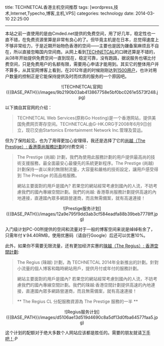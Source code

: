 title: TECHNETCAL香港主机空间推荐
tags: [wordpress,技术,Internet,Typecho,博客,主机,VPS]
categories: technology
date: 2014-03-10 22:25:00

---

本站之前一直使用的是由Cmded.net提供的免费空间，用了好几年，稳定性也一直不错，在免费资源里算是非常有良心的了。但毕竟主机是在日本，总觉得速度上不够非常给力，于是近期开始物色香港的空间——主要也是因为嫌备案麻烦且不自在，所以直接忽略国内空间商。从网上看到[TECHNETCAL](http://www.technetcal.com)的口碑还算是不错的，从08年开始提供免费空间一直到现在，稳定可靠，没有跑路，据说服务也堪比付费空间，只是免费用户的名额有限，需要用心申请才能用到。其实它的整体用户并不算多，从其官网博客上看到，在2012年底的时候刚刚达到[1500用户](http://www.technetcal.com/tnc-1500-user/)，也许对用户数量的控制正是它能保持提供及时而优质的服务的一个原因吧。

<center>![TECHNETCAL官网]({{BASE_PATH}}/images/9b2190b03ab413867758e5bf0bc0261e5573f248.jpg)</center>

<!--more-->

以下摘自其官网的介绍：

> TECHNETCAL Web Services(原称Go Hosting)是一个香港网站，提供美国免费网页寄存空间。TECHNETCAL由G-HK.ORG于2008年6月9日创立，现已交由Startonics Entertainment Network Inc.管理及营运。

但为了保险起见，也为了用得更加心安理得，我还是选择了它的[尚越（The Prestige）: 香港尊尚服務計劃](http://www.technetcal.com/the-prestige/)的付费空间：

> The Prestige (尚越) 計劃，我們為使用此服務計劃的用戶提供最高尚的技術支援服務，最全面最安心最優先的系統更新程序。The Prestige (尚越) 計劃保持一直以來的無限制流量，大容量和嚴格的技術設定，讓用戶感受得到 The Prestige 的高品格服務。
>
>   網站主要面對的用戶是國內? 若果您的網站經常考慮到國內的人流，不妨考慮我們的國內專線空間計劃。我們的尚越: 香港尊尚服務計劃提供高速的內地連接，直連國內眾多網路營運商，而且無需備案，就有高速連接！

<center>![Prestige服务计划]({{BASE_PATH}}/images/12a9e795f9dd3ab3cf584eadfa88b39beb7778ff.jpg)</center>

入门级计划PC-00所提供的空间和流量对于一般的博客空间来说是绰绰有余了，只需年付￥94.40RMB，使用优惠码（请自行Google）后还可以优惠10%。

此外，如果你不需要无限流量，还有更加经济实惠的[琜越（The Regius）: 香港空間計劃](http://www.technetcal.com/the-regius/):

> The Regius (琜越) 計劃，為 TECHNETCAL 2014年全新推出的計劃。針對小流量的個人博客和臨時網站用戶，提供月付或年付的服務計劃。
>
>   網站主要面對的用戶是國內? 若果您的網站經常考慮到國內的人流，不妨考慮我們的國內專線空間計劃。我們的琜越:香港空間計劃提供高速的內地連接，直連國內眾多網路營運商，而且無需備案，就有高速連接！
>
>   ** The Regius CL 分配服務資源為 The Prestige 服務的一半 **

<center>![Regius服务计划]({{BASE_PATH}}/images/d5106ae13d519d4690c8a5df13d0fba64577faa5.jpg)</center>

这个计划的配额对于绝大多数个人网站应该都是胜任的。需要的朋友就请[下手吧！](http://service.technetcal.com/aff.php?aff=031):P
